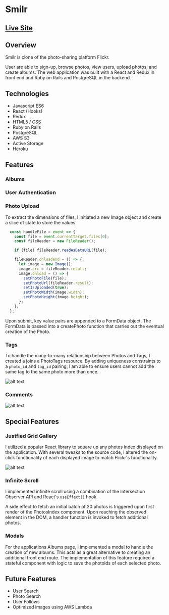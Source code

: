 # Smilr

## [Live Site](https://smilr.herokuapp.com)

## Overview

Smilr is clone of the photo-sharing platform Flickr.

User are able to sign-up, browse photos, view users, upload photos, and create albums.  The web application was built with a React and Redux in front end and Ruby on Rails and PostgreSQL in the backend.

## Technologies

* Javascript ES6
* React (Hooks)
* Redux
* HTML5 / CSS
* Ruby on Rails
* PostgreSQL
* AWS S3
* Active Storage
* Heroku

## Features

### Albums
### User Authentication
### Photo Upload

To extract the dimensions of files, I initiated a new Image object and create a slice of state to store the values.

```javascript
  const handleFile = event => {
    const file = event.currentTarget.files[0];
    const fileReader = new FileReader();

    if (file) fileReader.readAsDataURL(file);

    fileReader.onloadend = () => {
      let image = new Image();
      image.src = fileReader.result;
      image.onload = () => {
        setPhotoFile(file);
        setPhotoUrl(fileReader.result);
        setIsUploaded(true);
        setPhotoWidth(image.width);
        setPhotoHeight(image.height);
      };
    };
  };
```

Upon submit, key value pairs are appended to a FormData object.  The FormData is passed into a createPhoto function that carries out the eventual creation of the Photo.

### Tags

To handle the many-to-many relationship between Photos and Tags, I created a joins a PhotoTags resource.  By adding uniqueness constraints to a `photo_id` and `tag_id` pairing, I am able to ensure users cannot add the same tag to the same photo more than once.

![alt text](https://smilr-seed.s3-us-west-1.amazonaws.com/misc/smilr_tags_gallery.png)

### Comments

![alt text](https://smilr-seed.s3-us-west-1.amazonaws.com/misc/smilr_comments.png)

## Special Features 

### Justfied Grid Gallery

I utilized a popular [React library](https://benhowell.github.io/react-grid-gallery/) to square up any photos index displayed on the application. With several tweaks to the source code, I altered the on-click functionality of each displayed image to match Flickr's functionality.

![alt text](https://smilr-seed.s3-us-west-1.amazonaws.com/misc/smilr_justified.png)

### Infinite Scroll

I implemented infinite scroll using a combination of the Intersection Observer API and React's `useEffect()` hook.

A side effect to fetch an initial batch of 20 photos is triggered upon first render of the PhotosIndex component. Upon reaching the observed element in the DOM, a handler function is invoked to fetch additional photos.

### Modals

For the applications Albums page, I implemented a modal to handle the creation of new albums.  This acts as a great alternative to creating an additional front end route.  The implementation of this feature required a stateful component with logic to save the photoIds of each selected photo.

## Future Features

* User Search
* Photo Search
* User Follows
* Optimized images using AWS Lambda

